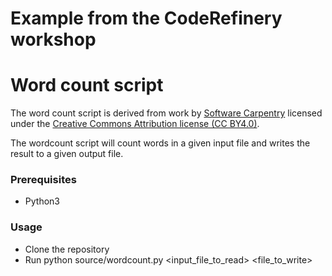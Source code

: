 # Example from the CodeRefinery workshop


# Word count script

The word count script is derived from
work by [Software Carpentry](http://software-carpentry.org) licensed under the
[Creative Commons Attribution license (CC BY4.0)](https://creativecommons.org/licenses/by/4.0/).

The wordcount script will count words in a given input file and writes the result to a given output file. 

### Prerequisites

* Python3

### Usage

* Clone the repository
* Run python source/wordcount.py <input_file_to_read> <file_to_write>
